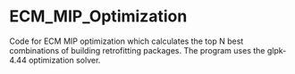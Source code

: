 # ECM_MIP_Optimization
Code for ECM MIP optimization which calculates the top N best combinations of building retrofitting packages. The program uses the glpk-4.44 optimization solver.

